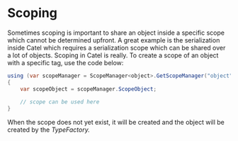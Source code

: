 # Scoping

Sometimes scoping is important to share an object inside a specific scope which cannot be determined upfront. A great example is the serialization inside Catel which requires a serialization scope which can be shared over a lot of objects. Scoping in Catel is really. To create a scope of an object with a specific tag, use the code below:

``` {.java data-syntaxhighlighter-params="brush: java; gutter: false; theme: Confluence" data-theme="Confluence" style="brush: java; gutter: false; theme: Confluence"}
using (var scopeManager = ScopeManager<object>.GetScopeManager("object"))
{
    var scopeObject = scopeManager.ScopeObject;
 
    // scope can be used here
}
```

When the scope does not yet exist, it will be created and the object will be created by the *TypeFactory.*

